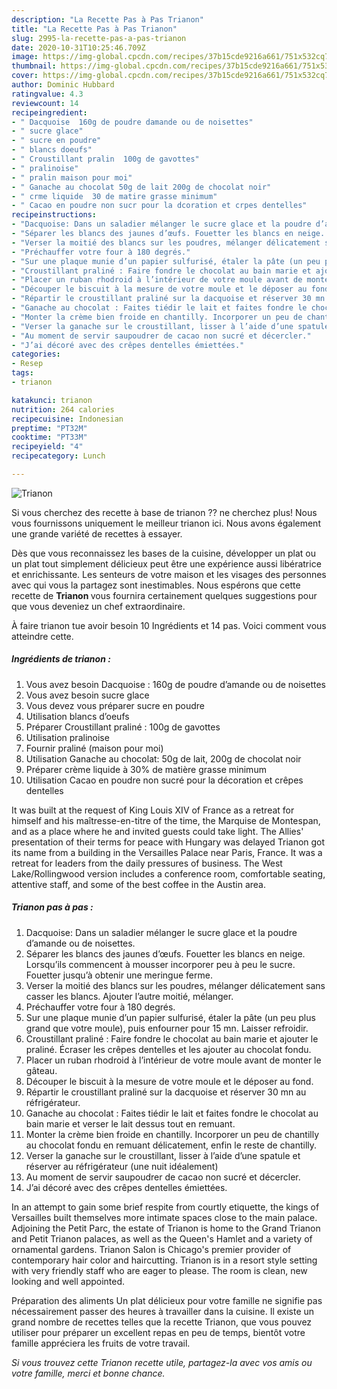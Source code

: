 ```yaml
---
description: "La Recette Pas à Pas Trianon"
title: "La Recette Pas à Pas Trianon"
slug: 2995-la-recette-pas-a-pas-trianon
date: 2020-10-31T10:25:46.709Z
image: https://img-global.cpcdn.com/recipes/37b15cde9216a661/751x532cq70/trianon-photo-principale-de-la-recette.jpg
thumbnail: https://img-global.cpcdn.com/recipes/37b15cde9216a661/751x532cq70/trianon-photo-principale-de-la-recette.jpg
cover: https://img-global.cpcdn.com/recipes/37b15cde9216a661/751x532cq70/trianon-photo-principale-de-la-recette.jpg
author: Dominic Hubbard
ratingvalue: 4.3
reviewcount: 14
recipeingredient:
- " Dacquoise  160g de poudre damande ou de noisettes"
- " sucre glace"
- " sucre en poudre"
- " blancs doeufs"
- " Croustillant pralin  100g de gavottes"
- " pralinoise"
- " pralin maison pour moi"
- " Ganache au chocolat 50g de lait 200g de chocolat noir"
- " crme liquide  30 de matire grasse minimum"
- " Cacao en poudre non sucr pour la dcoration et crpes dentelles"
recipeinstructions:
- "Dacquoise: Dans un saladier mélanger le sucre glace et la poudre d’amande ou de noisettes."
- "Séparer les blancs des jaunes d’œufs. Fouetter les blancs en neige. Lorsqu’ils commencent à mousser incorporer peu à peu le sucre. Fouetter jusqu’à obtenir une meringue ferme."
- "Verser la moitié des blancs sur les poudres, mélanger délicatement sans casser les blancs. Ajouter l’autre moitié, mélanger."
- "Préchauffer votre four à 180 degrés."
- "Sur une plaque munie d’un papier sulfurisé, étaler la pâte (un peu plus grand que votre moule), puis enfourner pour 15 mn. Laisser refroidir."
- "Croustillant praliné : Faire fondre le chocolat au bain marie et ajouter le praliné. Écraser les crêpes dentelles et les ajouter au chocolat fondu."
- "Placer un ruban rhodroid à l’intérieur de votre moule avant de monter le gâteau."
- "Découper le biscuit à la mesure de votre moule et le déposer au fond."
- "Répartir le croustillant praliné sur la dacquoise et réserver 30 mn au réfrigérateur."
- "Ganache au chocolat : Faites tiédir le lait et faites fondre le chocolat au bain marie et verser le lait dessus tout en remuant."
- "Monter la crème bien froide en chantilly. Incorporer un peu de chantilly au chocolat fondu en remuant délicatement, enfin le reste de chantilly."
- "Verser la ganache sur le croustillant, lisser à l’aide d’une spatule et réserver au réfrigérateur (une nuit idéalement)"
- "Au moment de servir saupoudrer de cacao non sucré et décercler."
- "J’ai décoré avec des crêpes dentelles émiettées."
categories:
- Resep
tags:
- trianon

katakunci: trianon 
nutrition: 264 calories
recipecuisine: Indonesian
preptime: "PT32M"
cooktime: "PT33M"
recipeyield: "4"
recipecategory: Lunch

---
```



![Trianon](https://img-global.cpcdn.com/recipes/37b15cde9216a661/751x532cq70/trianon-photo-principale-de-la-recette.jpg)

Si vous cherchez des recette à base de trianon ?? ne cherchez plus! Nous vous fournissons uniquement le meilleur trianon ici. Nous avons également une grande variété de recettes à essayer.

Dès que vous reconnaissez les bases de la cuisine, développer un plat ou un plat tout simplement délicieux peut être une expérience aussi libératrice et enrichissante. Les senteurs de votre maison et les visages des personnes avec qui vous la partagez sont inestimables. Nous espérons que cette recette de <strong> Trianon </strong> vous fournira certainement quelques suggestions pour que vous deveniez un chef extraordinaire.

<!--inarticleads1-->

À faire trianon tue avoir besoin 10 Ingrédients et 14 pas. Voici comment vous atteindre cette.

##### Ingrédients de trianon :

1. Vous avez besoin  Dacquoise : 160g de poudre d’amande ou de noisettes
1. Vous avez besoin  sucre glace
1. Vous devez vous préparer  sucre en poudre
1. Utilisation  blancs d’oeufs
1. Préparer  Croustillant praliné : 100g de gavottes
1. Utilisation  pralinoise
1. Fournir  praliné (maison pour moi)
1. Utilisation  Ganache au chocolat: 50g de lait, 200g de chocolat noir
1. Préparer  crème liquide à 30% de matière grasse minimum
1. Utilisation  Cacao en poudre non sucré pour la décoration et crêpes dentelles


It was built at the request of King Louis XIV of France as a retreat for himself and his maîtresse-en-titre of the time, the Marquise de Montespan, and as a place where he and invited guests could take light. The Allies&#39; presentation of their terms for peace with Hungary was delayed Trianon got its name from a building in the Versailles Palace near Paris, France. It was a retreat for leaders from the daily pressures of business. The West Lake/Rollingwood version includes a conference room, comfortable seating, attentive staff, and some of the best coffee in the Austin area. 

<!--inarticleads2-->

##### Trianon pas à pas :

1. Dacquoise: Dans un saladier mélanger le sucre glace et la poudre d’amande ou de noisettes.
1. Séparer les blancs des jaunes d’œufs. Fouetter les blancs en neige. Lorsqu’ils commencent à mousser incorporer peu à peu le sucre. Fouetter jusqu’à obtenir une meringue ferme.
1. Verser la moitié des blancs sur les poudres, mélanger délicatement sans casser les blancs. Ajouter l’autre moitié, mélanger.
1. Préchauffer votre four à 180 degrés.
1. Sur une plaque munie d’un papier sulfurisé, étaler la pâte (un peu plus grand que votre moule), puis enfourner pour 15 mn. Laisser refroidir.
1. Croustillant praliné : Faire fondre le chocolat au bain marie et ajouter le praliné. Écraser les crêpes dentelles et les ajouter au chocolat fondu.
1. Placer un ruban rhodroid à l’intérieur de votre moule avant de monter le gâteau.
1. Découper le biscuit à la mesure de votre moule et le déposer au fond.
1. Répartir le croustillant praliné sur la dacquoise et réserver 30 mn au réfrigérateur.
1. Ganache au chocolat : Faites tiédir le lait et faites fondre le chocolat au bain marie et verser le lait dessus tout en remuant.
1. Monter la crème bien froide en chantilly. Incorporer un peu de chantilly au chocolat fondu en remuant délicatement, enfin le reste de chantilly.
1. Verser la ganache sur le croustillant, lisser à l’aide d’une spatule et réserver au réfrigérateur (une nuit idéalement)
1. Au moment de servir saupoudrer de cacao non sucré et décercler.
1. J’ai décoré avec des crêpes dentelles émiettées.


In an attempt to gain some brief respite from courtly etiquette, the kings of Versailles built themselves more intimate spaces close to the main palace. Adjoining the Petit Parc, the estate of Trianon is home to the Grand Trianon and Petit Trianon palaces, as well as the Queen&#39;s Hamlet and a variety of ornamental gardens. Trianon Salon is Chicago&#39;s premier provider of contemporary hair color and haircutting. Trianon is in a resort style setting with very friendly staff who are eager to please. The room is clean, new looking and well appointed. 

<!--inarticleads1-->

<p>
Préparation des aliments Un plat délicieux pour votre famille ne signifie pas nécessairement passer des heures à travailler dans la cuisine. Il existe un grand nombre de recettes telles que la recette Trianon, que vous pouvez utiliser pour préparer un excellent repas en peu de temps, bientôt votre famille appréciera les fruits de votre travail.
</p>

<p>
<i>Si vous trouvez cette Trianon recette utile, partagez-la avec vos amis ou votre famille, merci et bonne chance.</i>
</p>
